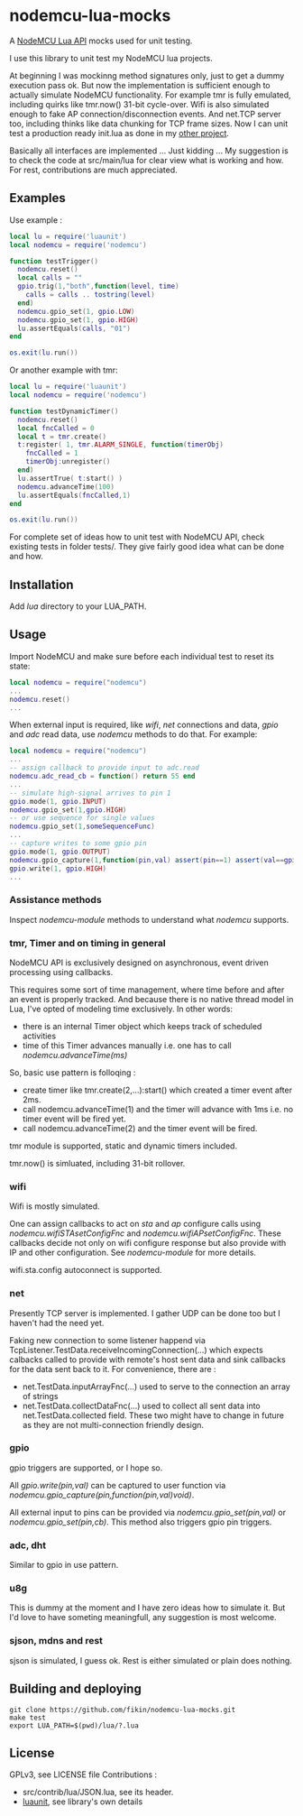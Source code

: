 # nodemcu-lua-mocks

A [NodeMCU Lua API](https://nodemcu.readthedocs.io/en/master/en/) mocks used for unit testing.

I use this library to unit test my NodeMCU lua projects.

At beginning I was mockinng method signatures only, just to get a dummy execution pass ok. But now the implementation is sufficient enough to actually simulate NodeMCU functionality. For example tmr is fully emulated, including quirks like tmr.now() 31-bit cycle-over. Wifi is also simulated enough to fake AP connection/disconnection events. And net.TCP server too, including thinks like data chunking for TCP frame sizes.
Now I can unit test a production ready init.lua as done in my [other project](https://github.com/fikin/humidifier).

Basically all interfaces are implemented ... Just kidding ... My suggestion is to check the code at src/main/lua for clear view what is working and how. For rest, contributions are much appreciated.

## Examples

Use example :

```lua
local lu = require('luaunit')
local nodemcu = require('nodemcu')

function testTrigger()
  nodemcu.reset()
  local calls = ""
  gpio.trig(1,"both",function(level, time)
    calls = calls .. tostring(level)
  end)
  nodemcu.gpio_set(1, gpio.LOW)
  nodemcu.gpio_set(1, gpio.HIGH)
  lu.assertEquals(calls, "01")
end

os.exit(lu.run())
```

Or another example with tmr:

```lua
local lu = require('luaunit')
local nodemcu = require('nodemcu')

function testDynamicTimer()
  nodemcu.reset()
  local fncCalled = 0
  local t = tmr.create()
  t:register( 1, tmr.ALARM_SINGLE, function(timerObj)
    fncCalled = 1
    timerObj:unregister()
  end)
  lu.assertTrue( t:start() )
  nodemcu.advanceTime(100)
  lu.assertEquals(fncCalled,1)
end

os.exit(lu.run())
```

For complete set of ideas how to unit test with NodeMCU API, check existing tests in folder tests/. They give fairly good idea what can be done and how.

## Installation

Add *lua* directory to your LUA_PATH.

## Usage

Import NodeMCU and make sure before each individual test to reset its state:

```lua
local nodemcu = require("nodemcu")
...
nodemcu.reset()
...
```

When external input is required, like *wifi*, *net* connections and data, *gpio* and *adc* read data, use *nodemcu* methods to do that. For example:

```lua
local nodemcu = require("nodemcu")
...
-- assign callback to provide input to adc.read
nodemcu.adc_read_cb = function() return 55 end
...
-- simulate high-signal arrives to pin 1
gpio.mode(1, gpio.INPUT)
nodemcu.gpio_set(1,gpio.HIGH)
-- or use sequence for single values
nodemcu.gpio_set(1,someSequenceFunc)
...
-- capture writes to some gpio pin
gpio.mode(1, gpio.OUTPUT)
nodemcu.gpio_capture(1,function(pin,val) assert(pin==1) assert(val==gpio.HIGH) end)
gpio.write(1, gpio.HIGH)
...
```

### Assistance methods

Inspect *nodemcu-module* methods to understand what *nodemcu* supports.

### tmr, Timer and on timing in general

NodeMCU API is exclusively designed on asynchronous, event driven processing using callbacks.

This requires some sort of time management, where time before and after an event is properly tracked. And because there is no native thread model in Lua, I've opted of modeling time exclusively. In other words:

* there is an internal Timer object which keeps track of scheduled activities
* time of this Timer advances manually i.e. one has to call *nodemcu.advanceTime(ms)*

So, basic use pattern is folloqing :

* create timer like tmr.create(2,...):start() which created a timer event after 2ms.
* call nodemcu.advanceTime(1) and the timer will advance with 1ms i.e. no timer event will be fired yet.
* call nodemcu.advanceTime(2) and the timer event will be fired.

tmr module is supported, static and dynamic timers included.

tmr.now() is simluated, including 31-bit rollover.

### wifi

Wifi is mostly simulated.

One can assign callbacks to act on *sta* and *ap* configure calls using *nodemcu.wifiSTAsetConfigFnc* and *nodemcu.wifiAPsetConfigFnc*. These callbacks decide not only on wifi configure response but also provide with IP and other configuration. See *nodemcu-module* for more details.

wifi.sta.config autoconnect is supported.

### net

Presently TCP server is implemented. I gather UDP can be done too but I haven't had the need yet.

Faking new connection to some listener happend via TcpListener.TestData.receiveIncomingConnection(...) which expects calbacks called to provide with remote's host sent data and sink callbacks for the data sent back to it.
For convenience, there are :

* net.TestData.inputArrayFnc(...) used to serve to the connection an array of strings
* net.TestData.collectDataFnc(...) used to collect all sent data into net.TestData.collected field. These two might have to change in future as they are not multi-connection friendly design.

### gpio

gpio triggers are supported, or I hope so.

All *gpio.write(pin,val)* can be captured to user function via *nodemcu.gpio_capture(pin,function(pin,val)void)*.

All external input to pins can be provided via *nodemcu.gpio_set(pin,val)* or *nodemcu.gpio_set(pin,cb)*. This method also triggers gpio pin triggers.

### adc, dht

Similar to gpio in use pattern.

### u8g

This is dummy at the moment and I have zero ideas how to simulate it. But I'd love to have someting meaningfull, any suggestion is most welcome.

### sjson, mdns and rest

sjson is simulated, I guess ok. Rest is either simulated or plain does nothing.

## Building and deploying

```shell
git clone https://github.com/fikin/nodemcu-lua-mocks.git
make test
export LUA_PATH=$(pwd)/lua/?.lua
```

## License

GPLv3, see LICENSE file
Contributions :

* src/contrib/lua/JSON.lua, see its header.
* [luaunit](https://github.com/bluebird75/luaunit), see library's own details
